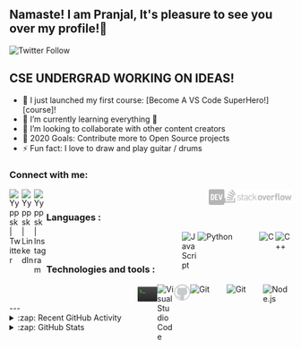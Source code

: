 ## Namaste! I am Pranjal, It's pleasure to see you over my profile!👋 
![Twitter Follow](https://img.shields.io/twitter/follow/yyppsk?style=for-the-badge)

## CSE UNDERGRAD WORKING ON IDEAS!

- 🔭 I just launched my first course: [Become A VS Code SuperHero!][course]!
- 🌱 I’m currently learning everything 🤣
- 👯 I’m looking to collaborate with other content creators
- 🥅 2020 Goals: Contribute more to Open Source projects
- ⚡ Fun fact: I love to draw and play guitar / drums

### Connect with me:

[<img align="left" alt="Yyppsk | Twitter" width="22px" src="https://upload.wikimedia.org/wikipedia/commons/thumb/4/4f/Twitter-logo.svg/640px-Twitter-logo.svg.png" />][twitter]
[<img align="left" alt="Yyppsk | LinkedIn" width="22px" src="https://upload.wikimedia.org/wikipedia/commons/thumb/e/e9/Linkedin_icon.svg/640px-Linkedin_icon.svg.png" />][linkedin]
[<img align="left" alt="Yyppsk | Instagram" width="22px" src="https://upload.wikimedia.org/wikipedia/commons/thumb/9/95/Instagram_new.svg/640px-Instagram_new.svg.png" />][instagram]
[<img align="right" alt="Yyppsk | StackOverflow" width="120px" src="https://raw.githubusercontent.com/yyppsk/yyppsk/7a955123646d89561d1a9efb8fb2b445f56bbe8b/logo-meta.svg" />][stackoverflow]
[<img align="right" alt="Yyppsk | DevTo" width="28px" src="https://raw.githubusercontent.com/yyppsk/yyppsk/15f28401599196cfb8ecd66131de1e2923d50fb0/devto.svg" />][dev]

<br />

### Languages :


<img align="right" alt="C++" width="29px" src="https://upload.wikimedia.org/wikipedia/commons/thumb/1/18/ISO_C%2B%2B_Logo.svg/1822px-ISO_C%2B%2B_Logo.svg.png" />
<img align="right" alt="C" width="29px" src="https://upload.wikimedia.org/wikipedia/commons/thumb/1/18/C_Programming_Language.svg/1200px-C_Programming_Language.svg.png" />
<img align="right" alt="Python" width="110px" src="https://upload.wikimedia.org/wikipedia/commons/f/f8/Python_logo_and_wordmark.svg" />
<img align="right" alt="JavaScript" width="28px" src="https://upload.wikimedia.org/wikipedia/commons/9/99/Unofficial_JavaScript_logo_2.svg" />

<br />
<br />

### Technologies and tools :
<img align="right" alt="Node.js" width="51px" src="https://upload.wikimedia.org/wikipedia/commons/d/d9/Node.js_logo.svg" />
<img align="right" alt="Git" width="65px" src="https://upload.wikimedia.org/wikipedia/commons/2/2b/Git-logo-white.svg" />
<img align="right" alt="Git" width="65px" src="https://upload.wikimedia.org/wikipedia/commons/6/62/Git-logo-orange.svg" />
<img align="right" alt="GitHub" width="29px" src="https://raw.githubusercontent.com/yyppsk/yyppsk/833ca8fcef36ee79a482b40d5b73b52922e80c83/381376_github_logo_icon.svg" />
<img align="right" alt="Visual Studio Code" width="30px" src="https://upload.wikimedia.org/wikipedia/commons/9/9a/Visual_Studio_Code_1.35_icon.svg" />
<img align="right" alt="Terminal" width="35px" src="https://raw.githubusercontent.com/yyppsk/yyppsk/23cb2388edc0bfb5f9df014eb4f57e64cb464baa/terminal.svg" />
<br />
<br />
---

<details>
  <summary>:zap: Recent GitHub Activity</summary>
  
<!--START_SECTION:activity-->
1. 🗣 Commented on [#26](https://github.com/codeSTACKr/video-source-code-create-nft-collection/issues/26) in [codeSTACKr/video-source-code-create-nft-collection](https://github.com/codeSTACKr/video-source-code-create-nft-collection)
2. ❗️ Closed issue [#25](https://github.com/codeSTACKr/video-source-code-create-nft-collection/issues/25) in [codeSTACKr/video-source-code-create-nft-collection](https://github.com/codeSTACKr/video-source-code-create-nft-collection)
3. 🗣 Commented on [#25](https://github.com/codeSTACKr/video-source-code-create-nft-collection/issues/25) in [codeSTACKr/video-source-code-create-nft-collection](https://github.com/codeSTACKr/video-source-code-create-nft-collection)
4. ❗️ Closed issue [#20](https://github.com/codeSTACKr/video-source-code-create-nft-collection/issues/20) in [codeSTACKr/video-source-code-create-nft-collection](https://github.com/codeSTACKr/video-source-code-create-nft-collection)
5. ❗️ Closed issue [#23](https://github.com/codeSTACKr/video-source-code-create-nft-collection/issues/23) in [codeSTACKr/video-source-code-create-nft-collection](https://github.com/codeSTACKr/video-source-code-create-nft-collection)
<!--END_SECTION:activity-->

</details>

<details>
  <summary>:zap: GitHub Stats</summary>

 [![Pranjal's GitHub stats](https://github-readme-stats.vercel.app/api?username=yyppsk)](https://github.com/yyppsk/github-readme-stats)


</details>

[website]: https://creationist.codes
[twitter]: https://twitter.com/yyppsk
[stackoverflow]: https://stackoverflow.com/users/16323135/pranjal-pratap-singh
[instagram]: https://instagram.com/yyppsk
[dev]: https://dev.to/yyppsk
[linkedin]: https://linkedin.com/in/yyppsk
[jsplaylist]: https://www.youtube.com/playlist?list=PLkwxH9e_vrALRJKu7wfXby3MKeflhTu6B
[cssplaylist]: https://www.youtube.com/playlist?list=PLkwxH9e_vrALSdvZuEh6gqQdmDoDIoqz4
[reactplaylist]: https://www.youtube.com/playlist?list=PLkwxH9e_vrAK4TdffpxKY3QGyHCpxFcQ0